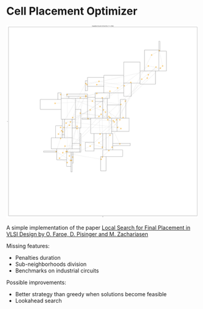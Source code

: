 # Cell Placement Optimizer

<img src="https://github.com/cascino546/cell-placement-optimizer/blob/main/figures/end_0.png" alt="Screenshot"/>

A simple implementation of the paper [Local Search for Final Placement in VLSI Design by O. Faroe, D. Pisinger and M. Zachariasen](https://github.com/cascino546/cell-placement-optimizer/blob/main/local_search_for_placement.pdf)

Missing features:
- Penalties duration
- Sub-neighborhoods division
- Benchmarks on industrial circuits

Possible improvements:
- Better strategy than greedy when solutions become feasible
- Lookahead search
